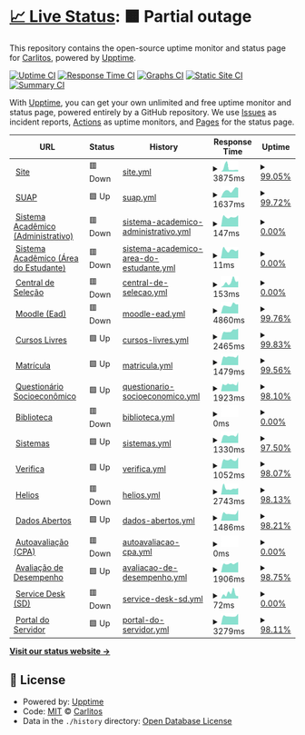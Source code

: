 # [📈 Live Status](https://carlitos-ifms.github.io): <!--live status--> **🟧 Partial outage**

This repository contains the open-source uptime monitor and status page for [Carlitos](www.ifms.edu.br), powered by [Upptime](https://github.com/upptime/upptime).

[![Uptime CI](https://github.com/carlitos-ifms/uptime/workflows/Uptime%20CI/badge.svg)](https://github.com/carlitos-ifms/uptime/actions?query=workflow%3A%22Uptime+CI%22)
[![Response Time CI](https://github.com/carlitos-ifms/uptime/workflows/Response%20Time%20CI/badge.svg)](https://github.com/carlitos-ifms/uptime/actions?query=workflow%3A%22Response+Time+CI%22)
[![Graphs CI](https://github.com/carlitos-ifms/uptime/workflows/Graphs%20CI/badge.svg)](https://github.com/carlitos-ifms/uptime/actions?query=workflow%3A%22Graphs+CI%22)
[![Static Site CI](https://github.com/carlitos-ifms/uptime/workflows/Static%20Site%20CI/badge.svg)](https://github.com/carlitos-ifms/uptime/actions?query=workflow%3A%22Static+Site+CI%22)
[![Summary CI](https://github.com/carlitos-ifms/uptime/workflows/Summary%20CI/badge.svg)](https://github.com/carlitos-ifms/uptime/actions?query=workflow%3A%22Summary+CI%22)

With [Upptime](https://upptime.js.org), you can get your own unlimited and free uptime monitor and status page, powered entirely by a GitHub repository. We use [Issues](https://github.com/carlitos-ifms/uptime/issues) as incident reports, [Actions](https://github.com/carlitos-ifms/uptime/actions) as uptime monitors, and [Pages](https://carlitos-ifms.github.io) for the status page.

<!--start: status pages-->
<!-- This summary is generated by Upptime (https://github.com/upptime/upptime) -->
<!-- Do not edit this manually, your changes will be overwritten -->
<!-- prettier-ignore -->
| URL | Status | History | Response Time | Uptime |
| --- | ------ | ------- | ------------- | ------ |
| <img alt="" src="https://icons.duckduckgo.com/ip3/www.ifms.edu.br.ico" height="13"> [Site](https://www.ifms.edu.br) | 🟥 Down | [site.yml](https://github.com/carlitos-ifms/uptime/commits/HEAD/history/site.yml) | <details><summary><img alt="Response time graph" src="./graphs/site/response-time-week.png" height="20"> 3875ms</summary><br><a href="https://carlitos-ifms.github.io/uptime/history/site"><img alt="Response time 3000" src="https://img.shields.io/endpoint?url=https%3A%2F%2Fraw.githubusercontent.com%2Fcarlitos-ifms%2Fuptime%2FHEAD%2Fapi%2Fsite%2Fresponse-time.json"></a><br><a href="https://carlitos-ifms.github.io/uptime/history/site"><img alt="24-hour response time 4854" src="https://img.shields.io/endpoint?url=https%3A%2F%2Fraw.githubusercontent.com%2Fcarlitos-ifms%2Fuptime%2FHEAD%2Fapi%2Fsite%2Fresponse-time-day.json"></a><br><a href="https://carlitos-ifms.github.io/uptime/history/site"><img alt="7-day response time 3875" src="https://img.shields.io/endpoint?url=https%3A%2F%2Fraw.githubusercontent.com%2Fcarlitos-ifms%2Fuptime%2FHEAD%2Fapi%2Fsite%2Fresponse-time-week.json"></a><br><a href="https://carlitos-ifms.github.io/uptime/history/site"><img alt="30-day response time 2702" src="https://img.shields.io/endpoint?url=https%3A%2F%2Fraw.githubusercontent.com%2Fcarlitos-ifms%2Fuptime%2FHEAD%2Fapi%2Fsite%2Fresponse-time-month.json"></a><br><a href="https://carlitos-ifms.github.io/uptime/history/site"><img alt="1-year response time 3000" src="https://img.shields.io/endpoint?url=https%3A%2F%2Fraw.githubusercontent.com%2Fcarlitos-ifms%2Fuptime%2FHEAD%2Fapi%2Fsite%2Fresponse-time-year.json"></a></details> | <details><summary><a href="https://carlitos-ifms.github.io/uptime/history/site">99.05%</a></summary><a href="https://carlitos-ifms.github.io/uptime/history/site"><img alt="All-time uptime 34.22%" src="https://img.shields.io/endpoint?url=https%3A%2F%2Fraw.githubusercontent.com%2Fcarlitos-ifms%2Fuptime%2FHEAD%2Fapi%2Fsite%2Fuptime.json"></a><br><a href="https://carlitos-ifms.github.io/uptime/history/site"><img alt="24-hour uptime 94.83%" src="https://img.shields.io/endpoint?url=https%3A%2F%2Fraw.githubusercontent.com%2Fcarlitos-ifms%2Fuptime%2FHEAD%2Fapi%2Fsite%2Fuptime-day.json"></a><br><a href="https://carlitos-ifms.github.io/uptime/history/site"><img alt="7-day uptime 99.05%" src="https://img.shields.io/endpoint?url=https%3A%2F%2Fraw.githubusercontent.com%2Fcarlitos-ifms%2Fuptime%2FHEAD%2Fapi%2Fsite%2Fuptime-week.json"></a><br><a href="https://carlitos-ifms.github.io/uptime/history/site"><img alt="30-day uptime 33.52%" src="https://img.shields.io/endpoint?url=https%3A%2F%2Fraw.githubusercontent.com%2Fcarlitos-ifms%2Fuptime%2FHEAD%2Fapi%2Fsite%2Fuptime-month.json"></a><br><a href="https://carlitos-ifms.github.io/uptime/history/site"><img alt="1-year uptime 34.22%" src="https://img.shields.io/endpoint?url=https%3A%2F%2Fraw.githubusercontent.com%2Fcarlitos-ifms%2Fuptime%2FHEAD%2Fapi%2Fsite%2Fuptime-year.json"></a></details>
| <img alt="" src="https://icons.duckduckgo.com/ip3/suap.ifms.edu.br.ico" height="13"> [SUAP](https://suap.ifms.edu.br) | 🟩 Up | [suap.yml](https://github.com/carlitos-ifms/uptime/commits/HEAD/history/suap.yml) | <details><summary><img alt="Response time graph" src="./graphs/suap/response-time-week.png" height="20"> 1637ms</summary><br><a href="https://carlitos-ifms.github.io/uptime/history/suap"><img alt="Response time 2110" src="https://img.shields.io/endpoint?url=https%3A%2F%2Fraw.githubusercontent.com%2Fcarlitos-ifms%2Fuptime%2FHEAD%2Fapi%2Fsuap%2Fresponse-time.json"></a><br><a href="https://carlitos-ifms.github.io/uptime/history/suap"><img alt="24-hour response time 1548" src="https://img.shields.io/endpoint?url=https%3A%2F%2Fraw.githubusercontent.com%2Fcarlitos-ifms%2Fuptime%2FHEAD%2Fapi%2Fsuap%2Fresponse-time-day.json"></a><br><a href="https://carlitos-ifms.github.io/uptime/history/suap"><img alt="7-day response time 1637" src="https://img.shields.io/endpoint?url=https%3A%2F%2Fraw.githubusercontent.com%2Fcarlitos-ifms%2Fuptime%2FHEAD%2Fapi%2Fsuap%2Fresponse-time-week.json"></a><br><a href="https://carlitos-ifms.github.io/uptime/history/suap"><img alt="30-day response time 1608" src="https://img.shields.io/endpoint?url=https%3A%2F%2Fraw.githubusercontent.com%2Fcarlitos-ifms%2Fuptime%2FHEAD%2Fapi%2Fsuap%2Fresponse-time-month.json"></a><br><a href="https://carlitos-ifms.github.io/uptime/history/suap"><img alt="1-year response time 2110" src="https://img.shields.io/endpoint?url=https%3A%2F%2Fraw.githubusercontent.com%2Fcarlitos-ifms%2Fuptime%2FHEAD%2Fapi%2Fsuap%2Fresponse-time-year.json"></a></details> | <details><summary><a href="https://carlitos-ifms.github.io/uptime/history/suap">99.72%</a></summary><a href="https://carlitos-ifms.github.io/uptime/history/suap"><img alt="All-time uptime 96.01%" src="https://img.shields.io/endpoint?url=https%3A%2F%2Fraw.githubusercontent.com%2Fcarlitos-ifms%2Fuptime%2FHEAD%2Fapi%2Fsuap%2Fuptime.json"></a><br><a href="https://carlitos-ifms.github.io/uptime/history/suap"><img alt="24-hour uptime 98.03%" src="https://img.shields.io/endpoint?url=https%3A%2F%2Fraw.githubusercontent.com%2Fcarlitos-ifms%2Fuptime%2FHEAD%2Fapi%2Fsuap%2Fuptime-day.json"></a><br><a href="https://carlitos-ifms.github.io/uptime/history/suap"><img alt="7-day uptime 99.72%" src="https://img.shields.io/endpoint?url=https%3A%2F%2Fraw.githubusercontent.com%2Fcarlitos-ifms%2Fuptime%2FHEAD%2Fapi%2Fsuap%2Fuptime-week.json"></a><br><a href="https://carlitos-ifms.github.io/uptime/history/suap"><img alt="30-day uptime 99.94%" src="https://img.shields.io/endpoint?url=https%3A%2F%2Fraw.githubusercontent.com%2Fcarlitos-ifms%2Fuptime%2FHEAD%2Fapi%2Fsuap%2Fuptime-month.json"></a><br><a href="https://carlitos-ifms.github.io/uptime/history/suap"><img alt="1-year uptime 96.01%" src="https://img.shields.io/endpoint?url=https%3A%2F%2Fraw.githubusercontent.com%2Fcarlitos-ifms%2Fuptime%2FHEAD%2Fapi%2Fsuap%2Fuptime-year.json"></a></details>
| <img alt="" src="https://icons.duckduckgo.com/ip3/academico.ifms.edu.br.ico" height="13"> [Sistema Acadêmico (Administrativo)](https://academico.ifms.edu.br/administrativo) | 🟥 Down | [sistema-academico-administrativo.yml](https://github.com/carlitos-ifms/uptime/commits/HEAD/history/sistema-academico-administrativo.yml) | <details><summary><img alt="Response time graph" src="./graphs/sistema-academico-administrativo/response-time-week.png" height="20"> 147ms</summary><br><a href="https://carlitos-ifms.github.io/uptime/history/sistema-academico-administrativo"><img alt="Response time 896" src="https://img.shields.io/endpoint?url=https%3A%2F%2Fraw.githubusercontent.com%2Fcarlitos-ifms%2Fuptime%2FHEAD%2Fapi%2Fsistema-academico-administrativo%2Fresponse-time.json"></a><br><a href="https://carlitos-ifms.github.io/uptime/history/sistema-academico-administrativo"><img alt="24-hour response time 57" src="https://img.shields.io/endpoint?url=https%3A%2F%2Fraw.githubusercontent.com%2Fcarlitos-ifms%2Fuptime%2FHEAD%2Fapi%2Fsistema-academico-administrativo%2Fresponse-time-day.json"></a><br><a href="https://carlitos-ifms.github.io/uptime/history/sistema-academico-administrativo"><img alt="7-day response time 147" src="https://img.shields.io/endpoint?url=https%3A%2F%2Fraw.githubusercontent.com%2Fcarlitos-ifms%2Fuptime%2FHEAD%2Fapi%2Fsistema-academico-administrativo%2Fresponse-time-week.json"></a><br><a href="https://carlitos-ifms.github.io/uptime/history/sistema-academico-administrativo"><img alt="30-day response time 141" src="https://img.shields.io/endpoint?url=https%3A%2F%2Fraw.githubusercontent.com%2Fcarlitos-ifms%2Fuptime%2FHEAD%2Fapi%2Fsistema-academico-administrativo%2Fresponse-time-month.json"></a><br><a href="https://carlitos-ifms.github.io/uptime/history/sistema-academico-administrativo"><img alt="1-year response time 896" src="https://img.shields.io/endpoint?url=https%3A%2F%2Fraw.githubusercontent.com%2Fcarlitos-ifms%2Fuptime%2FHEAD%2Fapi%2Fsistema-academico-administrativo%2Fresponse-time-year.json"></a></details> | <details><summary><a href="https://carlitos-ifms.github.io/uptime/history/sistema-academico-administrativo">0.00%</a></summary><a href="https://carlitos-ifms.github.io/uptime/history/sistema-academico-administrativo"><img alt="All-time uptime 15.79%" src="https://img.shields.io/endpoint?url=https%3A%2F%2Fraw.githubusercontent.com%2Fcarlitos-ifms%2Fuptime%2FHEAD%2Fapi%2Fsistema-academico-administrativo%2Fuptime.json"></a><br><a href="https://carlitos-ifms.github.io/uptime/history/sistema-academico-administrativo"><img alt="24-hour uptime 0.00%" src="https://img.shields.io/endpoint?url=https%3A%2F%2Fraw.githubusercontent.com%2Fcarlitos-ifms%2Fuptime%2FHEAD%2Fapi%2Fsistema-academico-administrativo%2Fuptime-day.json"></a><br><a href="https://carlitos-ifms.github.io/uptime/history/sistema-academico-administrativo"><img alt="7-day uptime 0.00%" src="https://img.shields.io/endpoint?url=https%3A%2F%2Fraw.githubusercontent.com%2Fcarlitos-ifms%2Fuptime%2FHEAD%2Fapi%2Fsistema-academico-administrativo%2Fuptime-week.json"></a><br><a href="https://carlitos-ifms.github.io/uptime/history/sistema-academico-administrativo"><img alt="30-day uptime 0.00%" src="https://img.shields.io/endpoint?url=https%3A%2F%2Fraw.githubusercontent.com%2Fcarlitos-ifms%2Fuptime%2FHEAD%2Fapi%2Fsistema-academico-administrativo%2Fuptime-month.json"></a><br><a href="https://carlitos-ifms.github.io/uptime/history/sistema-academico-administrativo"><img alt="1-year uptime 15.79%" src="https://img.shields.io/endpoint?url=https%3A%2F%2Fraw.githubusercontent.com%2Fcarlitos-ifms%2Fuptime%2FHEAD%2Fapi%2Fsistema-academico-administrativo%2Fuptime-year.json"></a></details>
| <img alt="" src="https://icons.duckduckgo.com/ip3/academico.ifms.edu.br.ico" height="13"> [Sistema Acadêmico (Área do Estudante)](https://academico.ifms.edu.br) | 🟥 Down | [sistema-academico-area-do-estudante.yml](https://github.com/carlitos-ifms/uptime/commits/HEAD/history/sistema-academico-area-do-estudante.yml) | <details><summary><img alt="Response time graph" src="./graphs/sistema-academico-area-do-estudante/response-time-week.png" height="20"> 11ms</summary><br><a href="https://carlitos-ifms.github.io/uptime/history/sistema-academico-area-do-estudante"><img alt="Response time 71" src="https://img.shields.io/endpoint?url=https%3A%2F%2Fraw.githubusercontent.com%2Fcarlitos-ifms%2Fuptime%2FHEAD%2Fapi%2Fsistema-academico-area-do-estudante%2Fresponse-time.json"></a><br><a href="https://carlitos-ifms.github.io/uptime/history/sistema-academico-area-do-estudante"><img alt="24-hour response time 10" src="https://img.shields.io/endpoint?url=https%3A%2F%2Fraw.githubusercontent.com%2Fcarlitos-ifms%2Fuptime%2FHEAD%2Fapi%2Fsistema-academico-area-do-estudante%2Fresponse-time-day.json"></a><br><a href="https://carlitos-ifms.github.io/uptime/history/sistema-academico-area-do-estudante"><img alt="7-day response time 11" src="https://img.shields.io/endpoint?url=https%3A%2F%2Fraw.githubusercontent.com%2Fcarlitos-ifms%2Fuptime%2FHEAD%2Fapi%2Fsistema-academico-area-do-estudante%2Fresponse-time-week.json"></a><br><a href="https://carlitos-ifms.github.io/uptime/history/sistema-academico-area-do-estudante"><img alt="30-day response time 11" src="https://img.shields.io/endpoint?url=https%3A%2F%2Fraw.githubusercontent.com%2Fcarlitos-ifms%2Fuptime%2FHEAD%2Fapi%2Fsistema-academico-area-do-estudante%2Fresponse-time-month.json"></a><br><a href="https://carlitos-ifms.github.io/uptime/history/sistema-academico-area-do-estudante"><img alt="1-year response time 71" src="https://img.shields.io/endpoint?url=https%3A%2F%2Fraw.githubusercontent.com%2Fcarlitos-ifms%2Fuptime%2FHEAD%2Fapi%2Fsistema-academico-area-do-estudante%2Fresponse-time-year.json"></a></details> | <details><summary><a href="https://carlitos-ifms.github.io/uptime/history/sistema-academico-area-do-estudante">0.00%</a></summary><a href="https://carlitos-ifms.github.io/uptime/history/sistema-academico-area-do-estudante"><img alt="All-time uptime 15.79%" src="https://img.shields.io/endpoint?url=https%3A%2F%2Fraw.githubusercontent.com%2Fcarlitos-ifms%2Fuptime%2FHEAD%2Fapi%2Fsistema-academico-area-do-estudante%2Fuptime.json"></a><br><a href="https://carlitos-ifms.github.io/uptime/history/sistema-academico-area-do-estudante"><img alt="24-hour uptime 0.00%" src="https://img.shields.io/endpoint?url=https%3A%2F%2Fraw.githubusercontent.com%2Fcarlitos-ifms%2Fuptime%2FHEAD%2Fapi%2Fsistema-academico-area-do-estudante%2Fuptime-day.json"></a><br><a href="https://carlitos-ifms.github.io/uptime/history/sistema-academico-area-do-estudante"><img alt="7-day uptime 0.00%" src="https://img.shields.io/endpoint?url=https%3A%2F%2Fraw.githubusercontent.com%2Fcarlitos-ifms%2Fuptime%2FHEAD%2Fapi%2Fsistema-academico-area-do-estudante%2Fuptime-week.json"></a><br><a href="https://carlitos-ifms.github.io/uptime/history/sistema-academico-area-do-estudante"><img alt="30-day uptime 0.00%" src="https://img.shields.io/endpoint?url=https%3A%2F%2Fraw.githubusercontent.com%2Fcarlitos-ifms%2Fuptime%2FHEAD%2Fapi%2Fsistema-academico-area-do-estudante%2Fuptime-month.json"></a><br><a href="https://carlitos-ifms.github.io/uptime/history/sistema-academico-area-do-estudante"><img alt="1-year uptime 15.79%" src="https://img.shields.io/endpoint?url=https%3A%2F%2Fraw.githubusercontent.com%2Fcarlitos-ifms%2Fuptime%2FHEAD%2Fapi%2Fsistema-academico-area-do-estudante%2Fuptime-year.json"></a></details>
| <img alt="" src="https://icons.duckduckgo.com/ip3/selecao.ifms.edu.br.ico" height="13"> [Central de Seleção](https://selecao.ifms.edu.br/login) | 🟥 Down | [central-de-selecao.yml](https://github.com/carlitos-ifms/uptime/commits/HEAD/history/central-de-selecao.yml) | <details><summary><img alt="Response time graph" src="./graphs/central-de-selecao/response-time-week.png" height="20"> 153ms</summary><br><a href="https://carlitos-ifms.github.io/uptime/history/central-de-selecao"><img alt="Response time 129" src="https://img.shields.io/endpoint?url=https%3A%2F%2Fraw.githubusercontent.com%2Fcarlitos-ifms%2Fuptime%2FHEAD%2Fapi%2Fcentral-de-selecao%2Fresponse-time.json"></a><br><a href="https://carlitos-ifms.github.io/uptime/history/central-de-selecao"><img alt="24-hour response time 32" src="https://img.shields.io/endpoint?url=https%3A%2F%2Fraw.githubusercontent.com%2Fcarlitos-ifms%2Fuptime%2FHEAD%2Fapi%2Fcentral-de-selecao%2Fresponse-time-day.json"></a><br><a href="https://carlitos-ifms.github.io/uptime/history/central-de-selecao"><img alt="7-day response time 153" src="https://img.shields.io/endpoint?url=https%3A%2F%2Fraw.githubusercontent.com%2Fcarlitos-ifms%2Fuptime%2FHEAD%2Fapi%2Fcentral-de-selecao%2Fresponse-time-week.json"></a><br><a href="https://carlitos-ifms.github.io/uptime/history/central-de-selecao"><img alt="30-day response time 130" src="https://img.shields.io/endpoint?url=https%3A%2F%2Fraw.githubusercontent.com%2Fcarlitos-ifms%2Fuptime%2FHEAD%2Fapi%2Fcentral-de-selecao%2Fresponse-time-month.json"></a><br><a href="https://carlitos-ifms.github.io/uptime/history/central-de-selecao"><img alt="1-year response time 129" src="https://img.shields.io/endpoint?url=https%3A%2F%2Fraw.githubusercontent.com%2Fcarlitos-ifms%2Fuptime%2FHEAD%2Fapi%2Fcentral-de-selecao%2Fresponse-time-year.json"></a></details> | <details><summary><a href="https://carlitos-ifms.github.io/uptime/history/central-de-selecao">0.00%</a></summary><a href="https://carlitos-ifms.github.io/uptime/history/central-de-selecao"><img alt="All-time uptime 0.00%" src="https://img.shields.io/endpoint?url=https%3A%2F%2Fraw.githubusercontent.com%2Fcarlitos-ifms%2Fuptime%2FHEAD%2Fapi%2Fcentral-de-selecao%2Fuptime.json"></a><br><a href="https://carlitos-ifms.github.io/uptime/history/central-de-selecao"><img alt="24-hour uptime 0.00%" src="https://img.shields.io/endpoint?url=https%3A%2F%2Fraw.githubusercontent.com%2Fcarlitos-ifms%2Fuptime%2FHEAD%2Fapi%2Fcentral-de-selecao%2Fuptime-day.json"></a><br><a href="https://carlitos-ifms.github.io/uptime/history/central-de-selecao"><img alt="7-day uptime 0.00%" src="https://img.shields.io/endpoint?url=https%3A%2F%2Fraw.githubusercontent.com%2Fcarlitos-ifms%2Fuptime%2FHEAD%2Fapi%2Fcentral-de-selecao%2Fuptime-week.json"></a><br><a href="https://carlitos-ifms.github.io/uptime/history/central-de-selecao"><img alt="30-day uptime 0.00%" src="https://img.shields.io/endpoint?url=https%3A%2F%2Fraw.githubusercontent.com%2Fcarlitos-ifms%2Fuptime%2FHEAD%2Fapi%2Fcentral-de-selecao%2Fuptime-month.json"></a><br><a href="https://carlitos-ifms.github.io/uptime/history/central-de-selecao"><img alt="1-year uptime 0.00%" src="https://img.shields.io/endpoint?url=https%3A%2F%2Fraw.githubusercontent.com%2Fcarlitos-ifms%2Fuptime%2FHEAD%2Fapi%2Fcentral-de-selecao%2Fuptime-year.json"></a></details>
| <img alt="" src="https://icons.duckduckgo.com/ip3/ead.ifms.edu.br.ico" height="13"> [Moodle (Ead)](https://ead.ifms.edu.br) | 🟥 Down | [moodle-ead.yml](https://github.com/carlitos-ifms/uptime/commits/HEAD/history/moodle-ead.yml) | <details><summary><img alt="Response time graph" src="./graphs/moodle-ead/response-time-week.png" height="20"> 4860ms</summary><br><a href="https://carlitos-ifms.github.io/uptime/history/moodle-ead"><img alt="Response time 2758" src="https://img.shields.io/endpoint?url=https%3A%2F%2Fraw.githubusercontent.com%2Fcarlitos-ifms%2Fuptime%2FHEAD%2Fapi%2Fmoodle-ead%2Fresponse-time.json"></a><br><a href="https://carlitos-ifms.github.io/uptime/history/moodle-ead"><img alt="24-hour response time 7196" src="https://img.shields.io/endpoint?url=https%3A%2F%2Fraw.githubusercontent.com%2Fcarlitos-ifms%2Fuptime%2FHEAD%2Fapi%2Fmoodle-ead%2Fresponse-time-day.json"></a><br><a href="https://carlitos-ifms.github.io/uptime/history/moodle-ead"><img alt="7-day response time 4860" src="https://img.shields.io/endpoint?url=https%3A%2F%2Fraw.githubusercontent.com%2Fcarlitos-ifms%2Fuptime%2FHEAD%2Fapi%2Fmoodle-ead%2Fresponse-time-week.json"></a><br><a href="https://carlitos-ifms.github.io/uptime/history/moodle-ead"><img alt="30-day response time 3287" src="https://img.shields.io/endpoint?url=https%3A%2F%2Fraw.githubusercontent.com%2Fcarlitos-ifms%2Fuptime%2FHEAD%2Fapi%2Fmoodle-ead%2Fresponse-time-month.json"></a><br><a href="https://carlitos-ifms.github.io/uptime/history/moodle-ead"><img alt="1-year response time 2758" src="https://img.shields.io/endpoint?url=https%3A%2F%2Fraw.githubusercontent.com%2Fcarlitos-ifms%2Fuptime%2FHEAD%2Fapi%2Fmoodle-ead%2Fresponse-time-year.json"></a></details> | <details><summary><a href="https://carlitos-ifms.github.io/uptime/history/moodle-ead">99.76%</a></summary><a href="https://carlitos-ifms.github.io/uptime/history/moodle-ead"><img alt="All-time uptime 99.97%" src="https://img.shields.io/endpoint?url=https%3A%2F%2Fraw.githubusercontent.com%2Fcarlitos-ifms%2Fuptime%2FHEAD%2Fapi%2Fmoodle-ead%2Fuptime.json"></a><br><a href="https://carlitos-ifms.github.io/uptime/history/moodle-ead"><img alt="24-hour uptime 98.31%" src="https://img.shields.io/endpoint?url=https%3A%2F%2Fraw.githubusercontent.com%2Fcarlitos-ifms%2Fuptime%2FHEAD%2Fapi%2Fmoodle-ead%2Fuptime-day.json"></a><br><a href="https://carlitos-ifms.github.io/uptime/history/moodle-ead"><img alt="7-day uptime 99.76%" src="https://img.shields.io/endpoint?url=https%3A%2F%2Fraw.githubusercontent.com%2Fcarlitos-ifms%2Fuptime%2FHEAD%2Fapi%2Fmoodle-ead%2Fuptime-week.json"></a><br><a href="https://carlitos-ifms.github.io/uptime/history/moodle-ead"><img alt="30-day uptime 99.94%" src="https://img.shields.io/endpoint?url=https%3A%2F%2Fraw.githubusercontent.com%2Fcarlitos-ifms%2Fuptime%2FHEAD%2Fapi%2Fmoodle-ead%2Fuptime-month.json"></a><br><a href="https://carlitos-ifms.github.io/uptime/history/moodle-ead"><img alt="1-year uptime 99.97%" src="https://img.shields.io/endpoint?url=https%3A%2F%2Fraw.githubusercontent.com%2Fcarlitos-ifms%2Fuptime%2FHEAD%2Fapi%2Fmoodle-ead%2Fuptime-year.json"></a></details>
| <img alt="" src="https://icons.duckduckgo.com/ip3/cursoslivres.ifms.edu.br.ico" height="13"> [Cursos Livres](https://cursoslivres.ifms.edu.br) | 🟩 Up | [cursos-livres.yml](https://github.com/carlitos-ifms/uptime/commits/HEAD/history/cursos-livres.yml) | <details><summary><img alt="Response time graph" src="./graphs/cursos-livres/response-time-week.png" height="20"> 2465ms</summary><br><a href="https://carlitos-ifms.github.io/uptime/history/cursos-livres"><img alt="Response time 1808" src="https://img.shields.io/endpoint?url=https%3A%2F%2Fraw.githubusercontent.com%2Fcarlitos-ifms%2Fuptime%2FHEAD%2Fapi%2Fcursos-livres%2Fresponse-time.json"></a><br><a href="https://carlitos-ifms.github.io/uptime/history/cursos-livres"><img alt="24-hour response time 3267" src="https://img.shields.io/endpoint?url=https%3A%2F%2Fraw.githubusercontent.com%2Fcarlitos-ifms%2Fuptime%2FHEAD%2Fapi%2Fcursos-livres%2Fresponse-time-day.json"></a><br><a href="https://carlitos-ifms.github.io/uptime/history/cursos-livres"><img alt="7-day response time 2465" src="https://img.shields.io/endpoint?url=https%3A%2F%2Fraw.githubusercontent.com%2Fcarlitos-ifms%2Fuptime%2FHEAD%2Fapi%2Fcursos-livres%2Fresponse-time-week.json"></a><br><a href="https://carlitos-ifms.github.io/uptime/history/cursos-livres"><img alt="30-day response time 1693" src="https://img.shields.io/endpoint?url=https%3A%2F%2Fraw.githubusercontent.com%2Fcarlitos-ifms%2Fuptime%2FHEAD%2Fapi%2Fcursos-livres%2Fresponse-time-month.json"></a><br><a href="https://carlitos-ifms.github.io/uptime/history/cursos-livres"><img alt="1-year response time 1808" src="https://img.shields.io/endpoint?url=https%3A%2F%2Fraw.githubusercontent.com%2Fcarlitos-ifms%2Fuptime%2FHEAD%2Fapi%2Fcursos-livres%2Fresponse-time-year.json"></a></details> | <details><summary><a href="https://carlitos-ifms.github.io/uptime/history/cursos-livres">99.83%</a></summary><a href="https://carlitos-ifms.github.io/uptime/history/cursos-livres"><img alt="All-time uptime 99.98%" src="https://img.shields.io/endpoint?url=https%3A%2F%2Fraw.githubusercontent.com%2Fcarlitos-ifms%2Fuptime%2FHEAD%2Fapi%2Fcursos-livres%2Fuptime.json"></a><br><a href="https://carlitos-ifms.github.io/uptime/history/cursos-livres"><img alt="24-hour uptime 98.80%" src="https://img.shields.io/endpoint?url=https%3A%2F%2Fraw.githubusercontent.com%2Fcarlitos-ifms%2Fuptime%2FHEAD%2Fapi%2Fcursos-livres%2Fuptime-day.json"></a><br><a href="https://carlitos-ifms.github.io/uptime/history/cursos-livres"><img alt="7-day uptime 99.83%" src="https://img.shields.io/endpoint?url=https%3A%2F%2Fraw.githubusercontent.com%2Fcarlitos-ifms%2Fuptime%2FHEAD%2Fapi%2Fcursos-livres%2Fuptime-week.json"></a><br><a href="https://carlitos-ifms.github.io/uptime/history/cursos-livres"><img alt="30-day uptime 99.96%" src="https://img.shields.io/endpoint?url=https%3A%2F%2Fraw.githubusercontent.com%2Fcarlitos-ifms%2Fuptime%2FHEAD%2Fapi%2Fcursos-livres%2Fuptime-month.json"></a><br><a href="https://carlitos-ifms.github.io/uptime/history/cursos-livres"><img alt="1-year uptime 99.98%" src="https://img.shields.io/endpoint?url=https%3A%2F%2Fraw.githubusercontent.com%2Fcarlitos-ifms%2Fuptime%2FHEAD%2Fapi%2Fcursos-livres%2Fuptime-year.json"></a></details>
| <img alt="" src="https://icons.duckduckgo.com/ip3/matricula.ifms.edu.br.ico" height="13"> [Matrícula](https://matricula.ifms.edu.br) | 🟩 Up | [matricula.yml](https://github.com/carlitos-ifms/uptime/commits/HEAD/history/matricula.yml) | <details><summary><img alt="Response time graph" src="./graphs/matricula/response-time-week.png" height="20"> 1479ms</summary><br><a href="https://carlitos-ifms.github.io/uptime/history/matricula"><img alt="Response time 1349" src="https://img.shields.io/endpoint?url=https%3A%2F%2Fraw.githubusercontent.com%2Fcarlitos-ifms%2Fuptime%2FHEAD%2Fapi%2Fmatricula%2Fresponse-time.json"></a><br><a href="https://carlitos-ifms.github.io/uptime/history/matricula"><img alt="24-hour response time 2075" src="https://img.shields.io/endpoint?url=https%3A%2F%2Fraw.githubusercontent.com%2Fcarlitos-ifms%2Fuptime%2FHEAD%2Fapi%2Fmatricula%2Fresponse-time-day.json"></a><br><a href="https://carlitos-ifms.github.io/uptime/history/matricula"><img alt="7-day response time 1479" src="https://img.shields.io/endpoint?url=https%3A%2F%2Fraw.githubusercontent.com%2Fcarlitos-ifms%2Fuptime%2FHEAD%2Fapi%2Fmatricula%2Fresponse-time-week.json"></a><br><a href="https://carlitos-ifms.github.io/uptime/history/matricula"><img alt="30-day response time 1106" src="https://img.shields.io/endpoint?url=https%3A%2F%2Fraw.githubusercontent.com%2Fcarlitos-ifms%2Fuptime%2FHEAD%2Fapi%2Fmatricula%2Fresponse-time-month.json"></a><br><a href="https://carlitos-ifms.github.io/uptime/history/matricula"><img alt="1-year response time 1349" src="https://img.shields.io/endpoint?url=https%3A%2F%2Fraw.githubusercontent.com%2Fcarlitos-ifms%2Fuptime%2FHEAD%2Fapi%2Fmatricula%2Fresponse-time-year.json"></a></details> | <details><summary><a href="https://carlitos-ifms.github.io/uptime/history/matricula">99.56%</a></summary><a href="https://carlitos-ifms.github.io/uptime/history/matricula"><img alt="All-time uptime 99.90%" src="https://img.shields.io/endpoint?url=https%3A%2F%2Fraw.githubusercontent.com%2Fcarlitos-ifms%2Fuptime%2FHEAD%2Fapi%2Fmatricula%2Fuptime.json"></a><br><a href="https://carlitos-ifms.github.io/uptime/history/matricula"><img alt="24-hour uptime 96.89%" src="https://img.shields.io/endpoint?url=https%3A%2F%2Fraw.githubusercontent.com%2Fcarlitos-ifms%2Fuptime%2FHEAD%2Fapi%2Fmatricula%2Fuptime-day.json"></a><br><a href="https://carlitos-ifms.github.io/uptime/history/matricula"><img alt="7-day uptime 99.56%" src="https://img.shields.io/endpoint?url=https%3A%2F%2Fraw.githubusercontent.com%2Fcarlitos-ifms%2Fuptime%2FHEAD%2Fapi%2Fmatricula%2Fuptime-week.json"></a><br><a href="https://carlitos-ifms.github.io/uptime/history/matricula"><img alt="30-day uptime 99.81%" src="https://img.shields.io/endpoint?url=https%3A%2F%2Fraw.githubusercontent.com%2Fcarlitos-ifms%2Fuptime%2FHEAD%2Fapi%2Fmatricula%2Fuptime-month.json"></a><br><a href="https://carlitos-ifms.github.io/uptime/history/matricula"><img alt="1-year uptime 99.90%" src="https://img.shields.io/endpoint?url=https%3A%2F%2Fraw.githubusercontent.com%2Fcarlitos-ifms%2Fuptime%2FHEAD%2Fapi%2Fmatricula%2Fuptime-year.json"></a></details>
| <img alt="" src="https://icons.duckduckgo.com/ip3/qse.ifms.edu.br.ico" height="13"> [Questionário Socioeconômico](https://qse.ifms.edu.br) | 🟩 Up | [questionario-socioeconomico.yml](https://github.com/carlitos-ifms/uptime/commits/HEAD/history/questionario-socioeconomico.yml) | <details><summary><img alt="Response time graph" src="./graphs/questionario-socioeconomico/response-time-week.png" height="20"> 1923ms</summary><br><a href="https://carlitos-ifms.github.io/uptime/history/questionario-socioeconomico"><img alt="Response time 1106" src="https://img.shields.io/endpoint?url=https%3A%2F%2Fraw.githubusercontent.com%2Fcarlitos-ifms%2Fuptime%2FHEAD%2Fapi%2Fquestionario-socioeconomico%2Fresponse-time.json"></a><br><a href="https://carlitos-ifms.github.io/uptime/history/questionario-socioeconomico"><img alt="24-hour response time 2819" src="https://img.shields.io/endpoint?url=https%3A%2F%2Fraw.githubusercontent.com%2Fcarlitos-ifms%2Fuptime%2FHEAD%2Fapi%2Fquestionario-socioeconomico%2Fresponse-time-day.json"></a><br><a href="https://carlitos-ifms.github.io/uptime/history/questionario-socioeconomico"><img alt="7-day response time 1923" src="https://img.shields.io/endpoint?url=https%3A%2F%2Fraw.githubusercontent.com%2Fcarlitos-ifms%2Fuptime%2FHEAD%2Fapi%2Fquestionario-socioeconomico%2Fresponse-time-week.json"></a><br><a href="https://carlitos-ifms.github.io/uptime/history/questionario-socioeconomico"><img alt="30-day response time 1219" src="https://img.shields.io/endpoint?url=https%3A%2F%2Fraw.githubusercontent.com%2Fcarlitos-ifms%2Fuptime%2FHEAD%2Fapi%2Fquestionario-socioeconomico%2Fresponse-time-month.json"></a><br><a href="https://carlitos-ifms.github.io/uptime/history/questionario-socioeconomico"><img alt="1-year response time 1106" src="https://img.shields.io/endpoint?url=https%3A%2F%2Fraw.githubusercontent.com%2Fcarlitos-ifms%2Fuptime%2FHEAD%2Fapi%2Fquestionario-socioeconomico%2Fresponse-time-year.json"></a></details> | <details><summary><a href="https://carlitos-ifms.github.io/uptime/history/questionario-socioeconomico">98.10%</a></summary><a href="https://carlitos-ifms.github.io/uptime/history/questionario-socioeconomico"><img alt="All-time uptime 99.60%" src="https://img.shields.io/endpoint?url=https%3A%2F%2Fraw.githubusercontent.com%2Fcarlitos-ifms%2Fuptime%2FHEAD%2Fapi%2Fquestionario-socioeconomico%2Fuptime.json"></a><br><a href="https://carlitos-ifms.github.io/uptime/history/questionario-socioeconomico"><img alt="24-hour uptime 91.48%" src="https://img.shields.io/endpoint?url=https%3A%2F%2Fraw.githubusercontent.com%2Fcarlitos-ifms%2Fuptime%2FHEAD%2Fapi%2Fquestionario-socioeconomico%2Fuptime-day.json"></a><br><a href="https://carlitos-ifms.github.io/uptime/history/questionario-socioeconomico"><img alt="7-day uptime 98.10%" src="https://img.shields.io/endpoint?url=https%3A%2F%2Fraw.githubusercontent.com%2Fcarlitos-ifms%2Fuptime%2FHEAD%2Fapi%2Fquestionario-socioeconomico%2Fuptime-week.json"></a><br><a href="https://carlitos-ifms.github.io/uptime/history/questionario-socioeconomico"><img alt="30-day uptime 99.33%" src="https://img.shields.io/endpoint?url=https%3A%2F%2Fraw.githubusercontent.com%2Fcarlitos-ifms%2Fuptime%2FHEAD%2Fapi%2Fquestionario-socioeconomico%2Fuptime-month.json"></a><br><a href="https://carlitos-ifms.github.io/uptime/history/questionario-socioeconomico"><img alt="1-year uptime 99.60%" src="https://img.shields.io/endpoint?url=https%3A%2F%2Fraw.githubusercontent.com%2Fcarlitos-ifms%2Fuptime%2FHEAD%2Fapi%2Fquestionario-socioeconomico%2Fuptime-year.json"></a></details>
| <img alt="" src="https://icons.duckduckgo.com/ip3/biblioteca.ifms.edu.br.ico" height="13"> [Biblioteca](https://biblioteca.ifms.edu.br/pergamum) | 🟥 Down | [biblioteca.yml](https://github.com/carlitos-ifms/uptime/commits/HEAD/history/biblioteca.yml) | <details><summary><img alt="Response time graph" src="./graphs/biblioteca/response-time-week.png" height="20"> 0ms</summary><br><a href="https://carlitos-ifms.github.io/uptime/history/biblioteca"><img alt="Response time 3386" src="https://img.shields.io/endpoint?url=https%3A%2F%2Fraw.githubusercontent.com%2Fcarlitos-ifms%2Fuptime%2FHEAD%2Fapi%2Fbiblioteca%2Fresponse-time.json"></a><br><a href="https://carlitos-ifms.github.io/uptime/history/biblioteca"><img alt="24-hour response time 0" src="https://img.shields.io/endpoint?url=https%3A%2F%2Fraw.githubusercontent.com%2Fcarlitos-ifms%2Fuptime%2FHEAD%2Fapi%2Fbiblioteca%2Fresponse-time-day.json"></a><br><a href="https://carlitos-ifms.github.io/uptime/history/biblioteca"><img alt="7-day response time 0" src="https://img.shields.io/endpoint?url=https%3A%2F%2Fraw.githubusercontent.com%2Fcarlitos-ifms%2Fuptime%2FHEAD%2Fapi%2Fbiblioteca%2Fresponse-time-week.json"></a><br><a href="https://carlitos-ifms.github.io/uptime/history/biblioteca"><img alt="30-day response time 0" src="https://img.shields.io/endpoint?url=https%3A%2F%2Fraw.githubusercontent.com%2Fcarlitos-ifms%2Fuptime%2FHEAD%2Fapi%2Fbiblioteca%2Fresponse-time-month.json"></a><br><a href="https://carlitos-ifms.github.io/uptime/history/biblioteca"><img alt="1-year response time 3386" src="https://img.shields.io/endpoint?url=https%3A%2F%2Fraw.githubusercontent.com%2Fcarlitos-ifms%2Fuptime%2FHEAD%2Fapi%2Fbiblioteca%2Fresponse-time-year.json"></a></details> | <details><summary><a href="https://carlitos-ifms.github.io/uptime/history/biblioteca">0.00%</a></summary><a href="https://carlitos-ifms.github.io/uptime/history/biblioteca"><img alt="All-time uptime 21.00%" src="https://img.shields.io/endpoint?url=https%3A%2F%2Fraw.githubusercontent.com%2Fcarlitos-ifms%2Fuptime%2FHEAD%2Fapi%2Fbiblioteca%2Fuptime.json"></a><br><a href="https://carlitos-ifms.github.io/uptime/history/biblioteca"><img alt="24-hour uptime 0.00%" src="https://img.shields.io/endpoint?url=https%3A%2F%2Fraw.githubusercontent.com%2Fcarlitos-ifms%2Fuptime%2FHEAD%2Fapi%2Fbiblioteca%2Fuptime-day.json"></a><br><a href="https://carlitos-ifms.github.io/uptime/history/biblioteca"><img alt="7-day uptime 0.00%" src="https://img.shields.io/endpoint?url=https%3A%2F%2Fraw.githubusercontent.com%2Fcarlitos-ifms%2Fuptime%2FHEAD%2Fapi%2Fbiblioteca%2Fuptime-week.json"></a><br><a href="https://carlitos-ifms.github.io/uptime/history/biblioteca"><img alt="30-day uptime 0.00%" src="https://img.shields.io/endpoint?url=https%3A%2F%2Fraw.githubusercontent.com%2Fcarlitos-ifms%2Fuptime%2FHEAD%2Fapi%2Fbiblioteca%2Fuptime-month.json"></a><br><a href="https://carlitos-ifms.github.io/uptime/history/biblioteca"><img alt="1-year uptime 21.00%" src="https://img.shields.io/endpoint?url=https%3A%2F%2Fraw.githubusercontent.com%2Fcarlitos-ifms%2Fuptime%2FHEAD%2Fapi%2Fbiblioteca%2Fuptime-year.json"></a></details>
| <img alt="" src="https://icons.duckduckgo.com/ip3/sistemas.ifms.edu.br.ico" height="13"> [Sistemas](http://sistemas.ifms.edu.br) | 🟩 Up | [sistemas.yml](https://github.com/carlitos-ifms/uptime/commits/HEAD/history/sistemas.yml) | <details><summary><img alt="Response time graph" src="./graphs/sistemas/response-time-week.png" height="20"> 1330ms</summary><br><a href="https://carlitos-ifms.github.io/uptime/history/sistemas"><img alt="Response time 1272" src="https://img.shields.io/endpoint?url=https%3A%2F%2Fraw.githubusercontent.com%2Fcarlitos-ifms%2Fuptime%2FHEAD%2Fapi%2Fsistemas%2Fresponse-time.json"></a><br><a href="https://carlitos-ifms.github.io/uptime/history/sistemas"><img alt="24-hour response time 1522" src="https://img.shields.io/endpoint?url=https%3A%2F%2Fraw.githubusercontent.com%2Fcarlitos-ifms%2Fuptime%2FHEAD%2Fapi%2Fsistemas%2Fresponse-time-day.json"></a><br><a href="https://carlitos-ifms.github.io/uptime/history/sistemas"><img alt="7-day response time 1330" src="https://img.shields.io/endpoint?url=https%3A%2F%2Fraw.githubusercontent.com%2Fcarlitos-ifms%2Fuptime%2FHEAD%2Fapi%2Fsistemas%2Fresponse-time-week.json"></a><br><a href="https://carlitos-ifms.github.io/uptime/history/sistemas"><img alt="30-day response time 1162" src="https://img.shields.io/endpoint?url=https%3A%2F%2Fraw.githubusercontent.com%2Fcarlitos-ifms%2Fuptime%2FHEAD%2Fapi%2Fsistemas%2Fresponse-time-month.json"></a><br><a href="https://carlitos-ifms.github.io/uptime/history/sistemas"><img alt="1-year response time 1272" src="https://img.shields.io/endpoint?url=https%3A%2F%2Fraw.githubusercontent.com%2Fcarlitos-ifms%2Fuptime%2FHEAD%2Fapi%2Fsistemas%2Fresponse-time-year.json"></a></details> | <details><summary><a href="https://carlitos-ifms.github.io/uptime/history/sistemas">97.50%</a></summary><a href="https://carlitos-ifms.github.io/uptime/history/sistemas"><img alt="All-time uptime 98.87%" src="https://img.shields.io/endpoint?url=https%3A%2F%2Fraw.githubusercontent.com%2Fcarlitos-ifms%2Fuptime%2FHEAD%2Fapi%2Fsistemas%2Fuptime.json"></a><br><a href="https://carlitos-ifms.github.io/uptime/history/sistemas"><img alt="24-hour uptime 82.50%" src="https://img.shields.io/endpoint?url=https%3A%2F%2Fraw.githubusercontent.com%2Fcarlitos-ifms%2Fuptime%2FHEAD%2Fapi%2Fsistemas%2Fuptime-day.json"></a><br><a href="https://carlitos-ifms.github.io/uptime/history/sistemas"><img alt="7-day uptime 97.50%" src="https://img.shields.io/endpoint?url=https%3A%2F%2Fraw.githubusercontent.com%2Fcarlitos-ifms%2Fuptime%2FHEAD%2Fapi%2Fsistemas%2Fuptime-week.json"></a><br><a href="https://carlitos-ifms.github.io/uptime/history/sistemas"><img alt="30-day uptime 99.42%" src="https://img.shields.io/endpoint?url=https%3A%2F%2Fraw.githubusercontent.com%2Fcarlitos-ifms%2Fuptime%2FHEAD%2Fapi%2Fsistemas%2Fuptime-month.json"></a><br><a href="https://carlitos-ifms.github.io/uptime/history/sistemas"><img alt="1-year uptime 98.87%" src="https://img.shields.io/endpoint?url=https%3A%2F%2Fraw.githubusercontent.com%2Fcarlitos-ifms%2Fuptime%2FHEAD%2Fapi%2Fsistemas%2Fuptime-year.json"></a></details>
| <img alt="" src="https://icons.duckduckgo.com/ip3/verifica.ifms.edu.br.ico" height="13"> [Verifica](https://verifica.ifms.edu.br/ead/5cdb04be-5f88-4b97-8528-33620a01001c) | 🟩 Up | [verifica.yml](https://github.com/carlitos-ifms/uptime/commits/HEAD/history/verifica.yml) | <details><summary><img alt="Response time graph" src="./graphs/verifica/response-time-week.png" height="20"> 1052ms</summary><br><a href="https://carlitos-ifms.github.io/uptime/history/verifica"><img alt="Response time 832" src="https://img.shields.io/endpoint?url=https%3A%2F%2Fraw.githubusercontent.com%2Fcarlitos-ifms%2Fuptime%2FHEAD%2Fapi%2Fverifica%2Fresponse-time.json"></a><br><a href="https://carlitos-ifms.github.io/uptime/history/verifica"><img alt="24-hour response time 1364" src="https://img.shields.io/endpoint?url=https%3A%2F%2Fraw.githubusercontent.com%2Fcarlitos-ifms%2Fuptime%2FHEAD%2Fapi%2Fverifica%2Fresponse-time-day.json"></a><br><a href="https://carlitos-ifms.github.io/uptime/history/verifica"><img alt="7-day response time 1052" src="https://img.shields.io/endpoint?url=https%3A%2F%2Fraw.githubusercontent.com%2Fcarlitos-ifms%2Fuptime%2FHEAD%2Fapi%2Fverifica%2Fresponse-time-week.json"></a><br><a href="https://carlitos-ifms.github.io/uptime/history/verifica"><img alt="30-day response time 738" src="https://img.shields.io/endpoint?url=https%3A%2F%2Fraw.githubusercontent.com%2Fcarlitos-ifms%2Fuptime%2FHEAD%2Fapi%2Fverifica%2Fresponse-time-month.json"></a><br><a href="https://carlitos-ifms.github.io/uptime/history/verifica"><img alt="1-year response time 832" src="https://img.shields.io/endpoint?url=https%3A%2F%2Fraw.githubusercontent.com%2Fcarlitos-ifms%2Fuptime%2FHEAD%2Fapi%2Fverifica%2Fresponse-time-year.json"></a></details> | <details><summary><a href="https://carlitos-ifms.github.io/uptime/history/verifica">98.07%</a></summary><a href="https://carlitos-ifms.github.io/uptime/history/verifica"><img alt="All-time uptime 99.70%" src="https://img.shields.io/endpoint?url=https%3A%2F%2Fraw.githubusercontent.com%2Fcarlitos-ifms%2Fuptime%2FHEAD%2Fapi%2Fverifica%2Fuptime.json"></a><br><a href="https://carlitos-ifms.github.io/uptime/history/verifica"><img alt="24-hour uptime 86.50%" src="https://img.shields.io/endpoint?url=https%3A%2F%2Fraw.githubusercontent.com%2Fcarlitos-ifms%2Fuptime%2FHEAD%2Fapi%2Fverifica%2Fuptime-day.json"></a><br><a href="https://carlitos-ifms.github.io/uptime/history/verifica"><img alt="7-day uptime 98.07%" src="https://img.shields.io/endpoint?url=https%3A%2F%2Fraw.githubusercontent.com%2Fcarlitos-ifms%2Fuptime%2FHEAD%2Fapi%2Fverifica%2Fuptime-week.json"></a><br><a href="https://carlitos-ifms.github.io/uptime/history/verifica"><img alt="30-day uptime 99.49%" src="https://img.shields.io/endpoint?url=https%3A%2F%2Fraw.githubusercontent.com%2Fcarlitos-ifms%2Fuptime%2FHEAD%2Fapi%2Fverifica%2Fuptime-month.json"></a><br><a href="https://carlitos-ifms.github.io/uptime/history/verifica"><img alt="1-year uptime 99.70%" src="https://img.shields.io/endpoint?url=https%3A%2F%2Fraw.githubusercontent.com%2Fcarlitos-ifms%2Fuptime%2FHEAD%2Fapi%2Fverifica%2Fuptime-year.json"></a></details>
| <img alt="" src="https://icons.duckduckgo.com/ip3/helios.ifms.edu.br.ico" height="13"> [Helios](https://helios.ifms.edu.br) | 🟥 Down | [helios.yml](https://github.com/carlitos-ifms/uptime/commits/HEAD/history/helios.yml) | <details><summary><img alt="Response time graph" src="./graphs/helios/response-time-week.png" height="20"> 2743ms</summary><br><a href="https://carlitos-ifms.github.io/uptime/history/helios"><img alt="Response time 1305" src="https://img.shields.io/endpoint?url=https%3A%2F%2Fraw.githubusercontent.com%2Fcarlitos-ifms%2Fuptime%2FHEAD%2Fapi%2Fhelios%2Fresponse-time.json"></a><br><a href="https://carlitos-ifms.github.io/uptime/history/helios"><img alt="24-hour response time 3676" src="https://img.shields.io/endpoint?url=https%3A%2F%2Fraw.githubusercontent.com%2Fcarlitos-ifms%2Fuptime%2FHEAD%2Fapi%2Fhelios%2Fresponse-time-day.json"></a><br><a href="https://carlitos-ifms.github.io/uptime/history/helios"><img alt="7-day response time 2743" src="https://img.shields.io/endpoint?url=https%3A%2F%2Fraw.githubusercontent.com%2Fcarlitos-ifms%2Fuptime%2FHEAD%2Fapi%2Fhelios%2Fresponse-time-week.json"></a><br><a href="https://carlitos-ifms.github.io/uptime/history/helios"><img alt="30-day response time 1568" src="https://img.shields.io/endpoint?url=https%3A%2F%2Fraw.githubusercontent.com%2Fcarlitos-ifms%2Fuptime%2FHEAD%2Fapi%2Fhelios%2Fresponse-time-month.json"></a><br><a href="https://carlitos-ifms.github.io/uptime/history/helios"><img alt="1-year response time 1305" src="https://img.shields.io/endpoint?url=https%3A%2F%2Fraw.githubusercontent.com%2Fcarlitos-ifms%2Fuptime%2FHEAD%2Fapi%2Fhelios%2Fresponse-time-year.json"></a></details> | <details><summary><a href="https://carlitos-ifms.github.io/uptime/history/helios">98.13%</a></summary><a href="https://carlitos-ifms.github.io/uptime/history/helios"><img alt="All-time uptime 99.78%" src="https://img.shields.io/endpoint?url=https%3A%2F%2Fraw.githubusercontent.com%2Fcarlitos-ifms%2Fuptime%2FHEAD%2Fapi%2Fhelios%2Fuptime.json"></a><br><a href="https://carlitos-ifms.github.io/uptime/history/helios"><img alt="24-hour uptime 86.91%" src="https://img.shields.io/endpoint?url=https%3A%2F%2Fraw.githubusercontent.com%2Fcarlitos-ifms%2Fuptime%2FHEAD%2Fapi%2Fhelios%2Fuptime-day.json"></a><br><a href="https://carlitos-ifms.github.io/uptime/history/helios"><img alt="7-day uptime 98.13%" src="https://img.shields.io/endpoint?url=https%3A%2F%2Fraw.githubusercontent.com%2Fcarlitos-ifms%2Fuptime%2FHEAD%2Fapi%2Fhelios%2Fuptime-week.json"></a><br><a href="https://carlitos-ifms.github.io/uptime/history/helios"><img alt="30-day uptime 99.57%" src="https://img.shields.io/endpoint?url=https%3A%2F%2Fraw.githubusercontent.com%2Fcarlitos-ifms%2Fuptime%2FHEAD%2Fapi%2Fhelios%2Fuptime-month.json"></a><br><a href="https://carlitos-ifms.github.io/uptime/history/helios"><img alt="1-year uptime 99.78%" src="https://img.shields.io/endpoint?url=https%3A%2F%2Fraw.githubusercontent.com%2Fcarlitos-ifms%2Fuptime%2FHEAD%2Fapi%2Fhelios%2Fuptime-year.json"></a></details>
| <img alt="" src="https://icons.duckduckgo.com/ip3/dados.ifms.edu.br.ico" height="13"> [Dados Abertos](http://dados.ifms.edu.br) | 🟩 Up | [dados-abertos.yml](https://github.com/carlitos-ifms/uptime/commits/HEAD/history/dados-abertos.yml) | <details><summary><img alt="Response time graph" src="./graphs/dados-abertos/response-time-week.png" height="20"> 1486ms</summary><br><a href="https://carlitos-ifms.github.io/uptime/history/dados-abertos"><img alt="Response time 968" src="https://img.shields.io/endpoint?url=https%3A%2F%2Fraw.githubusercontent.com%2Fcarlitos-ifms%2Fuptime%2FHEAD%2Fapi%2Fdados-abertos%2Fresponse-time.json"></a><br><a href="https://carlitos-ifms.github.io/uptime/history/dados-abertos"><img alt="24-hour response time 1912" src="https://img.shields.io/endpoint?url=https%3A%2F%2Fraw.githubusercontent.com%2Fcarlitos-ifms%2Fuptime%2FHEAD%2Fapi%2Fdados-abertos%2Fresponse-time-day.json"></a><br><a href="https://carlitos-ifms.github.io/uptime/history/dados-abertos"><img alt="7-day response time 1486" src="https://img.shields.io/endpoint?url=https%3A%2F%2Fraw.githubusercontent.com%2Fcarlitos-ifms%2Fuptime%2FHEAD%2Fapi%2Fdados-abertos%2Fresponse-time-week.json"></a><br><a href="https://carlitos-ifms.github.io/uptime/history/dados-abertos"><img alt="30-day response time 967" src="https://img.shields.io/endpoint?url=https%3A%2F%2Fraw.githubusercontent.com%2Fcarlitos-ifms%2Fuptime%2FHEAD%2Fapi%2Fdados-abertos%2Fresponse-time-month.json"></a><br><a href="https://carlitos-ifms.github.io/uptime/history/dados-abertos"><img alt="1-year response time 968" src="https://img.shields.io/endpoint?url=https%3A%2F%2Fraw.githubusercontent.com%2Fcarlitos-ifms%2Fuptime%2FHEAD%2Fapi%2Fdados-abertos%2Fresponse-time-year.json"></a></details> | <details><summary><a href="https://carlitos-ifms.github.io/uptime/history/dados-abertos">98.21%</a></summary><a href="https://carlitos-ifms.github.io/uptime/history/dados-abertos"><img alt="All-time uptime 99.79%" src="https://img.shields.io/endpoint?url=https%3A%2F%2Fraw.githubusercontent.com%2Fcarlitos-ifms%2Fuptime%2FHEAD%2Fapi%2Fdados-abertos%2Fuptime.json"></a><br><a href="https://carlitos-ifms.github.io/uptime/history/dados-abertos"><img alt="24-hour uptime 87.45%" src="https://img.shields.io/endpoint?url=https%3A%2F%2Fraw.githubusercontent.com%2Fcarlitos-ifms%2Fuptime%2FHEAD%2Fapi%2Fdados-abertos%2Fuptime-day.json"></a><br><a href="https://carlitos-ifms.github.io/uptime/history/dados-abertos"><img alt="7-day uptime 98.21%" src="https://img.shields.io/endpoint?url=https%3A%2F%2Fraw.githubusercontent.com%2Fcarlitos-ifms%2Fuptime%2FHEAD%2Fapi%2Fdados-abertos%2Fuptime-week.json"></a><br><a href="https://carlitos-ifms.github.io/uptime/history/dados-abertos"><img alt="30-day uptime 99.59%" src="https://img.shields.io/endpoint?url=https%3A%2F%2Fraw.githubusercontent.com%2Fcarlitos-ifms%2Fuptime%2FHEAD%2Fapi%2Fdados-abertos%2Fuptime-month.json"></a><br><a href="https://carlitos-ifms.github.io/uptime/history/dados-abertos"><img alt="1-year uptime 99.79%" src="https://img.shields.io/endpoint?url=https%3A%2F%2Fraw.githubusercontent.com%2Fcarlitos-ifms%2Fuptime%2FHEAD%2Fapi%2Fdados-abertos%2Fuptime-year.json"></a></details>
| <img alt="" src="https://icons.duckduckgo.com/ip3/autoavaliacao.ifms.edu.br.ico" height="13"> [Autoavaliação (CPA)](https://autoavaliacao.ifms.edu.br/login) | 🟥 Down | [autoavaliacao-cpa.yml](https://github.com/carlitos-ifms/uptime/commits/HEAD/history/autoavaliacao-cpa.yml) | <details><summary><img alt="Response time graph" src="./graphs/autoavaliacao-cpa/response-time-week.png" height="20"> 0ms</summary><br><a href="https://carlitos-ifms.github.io/uptime/history/autoavaliacao-cpa"><img alt="Response time 897" src="https://img.shields.io/endpoint?url=https%3A%2F%2Fraw.githubusercontent.com%2Fcarlitos-ifms%2Fuptime%2FHEAD%2Fapi%2Fautoavaliacao-cpa%2Fresponse-time.json"></a><br><a href="https://carlitos-ifms.github.io/uptime/history/autoavaliacao-cpa"><img alt="24-hour response time 0" src="https://img.shields.io/endpoint?url=https%3A%2F%2Fraw.githubusercontent.com%2Fcarlitos-ifms%2Fuptime%2FHEAD%2Fapi%2Fautoavaliacao-cpa%2Fresponse-time-day.json"></a><br><a href="https://carlitos-ifms.github.io/uptime/history/autoavaliacao-cpa"><img alt="7-day response time 0" src="https://img.shields.io/endpoint?url=https%3A%2F%2Fraw.githubusercontent.com%2Fcarlitos-ifms%2Fuptime%2FHEAD%2Fapi%2Fautoavaliacao-cpa%2Fresponse-time-week.json"></a><br><a href="https://carlitos-ifms.github.io/uptime/history/autoavaliacao-cpa"><img alt="30-day response time 0" src="https://img.shields.io/endpoint?url=https%3A%2F%2Fraw.githubusercontent.com%2Fcarlitos-ifms%2Fuptime%2FHEAD%2Fapi%2Fautoavaliacao-cpa%2Fresponse-time-month.json"></a><br><a href="https://carlitos-ifms.github.io/uptime/history/autoavaliacao-cpa"><img alt="1-year response time 897" src="https://img.shields.io/endpoint?url=https%3A%2F%2Fraw.githubusercontent.com%2Fcarlitos-ifms%2Fuptime%2FHEAD%2Fapi%2Fautoavaliacao-cpa%2Fresponse-time-year.json"></a></details> | <details><summary><a href="https://carlitos-ifms.github.io/uptime/history/autoavaliacao-cpa">0.00%</a></summary><a href="https://carlitos-ifms.github.io/uptime/history/autoavaliacao-cpa"><img alt="All-time uptime 32.33%" src="https://img.shields.io/endpoint?url=https%3A%2F%2Fraw.githubusercontent.com%2Fcarlitos-ifms%2Fuptime%2FHEAD%2Fapi%2Fautoavaliacao-cpa%2Fuptime.json"></a><br><a href="https://carlitos-ifms.github.io/uptime/history/autoavaliacao-cpa"><img alt="24-hour uptime 0.00%" src="https://img.shields.io/endpoint?url=https%3A%2F%2Fraw.githubusercontent.com%2Fcarlitos-ifms%2Fuptime%2FHEAD%2Fapi%2Fautoavaliacao-cpa%2Fuptime-day.json"></a><br><a href="https://carlitos-ifms.github.io/uptime/history/autoavaliacao-cpa"><img alt="7-day uptime 0.00%" src="https://img.shields.io/endpoint?url=https%3A%2F%2Fraw.githubusercontent.com%2Fcarlitos-ifms%2Fuptime%2FHEAD%2Fapi%2Fautoavaliacao-cpa%2Fuptime-week.json"></a><br><a href="https://carlitos-ifms.github.io/uptime/history/autoavaliacao-cpa"><img alt="30-day uptime 0.00%" src="https://img.shields.io/endpoint?url=https%3A%2F%2Fraw.githubusercontent.com%2Fcarlitos-ifms%2Fuptime%2FHEAD%2Fapi%2Fautoavaliacao-cpa%2Fuptime-month.json"></a><br><a href="https://carlitos-ifms.github.io/uptime/history/autoavaliacao-cpa"><img alt="1-year uptime 32.33%" src="https://img.shields.io/endpoint?url=https%3A%2F%2Fraw.githubusercontent.com%2Fcarlitos-ifms%2Fuptime%2FHEAD%2Fapi%2Fautoavaliacao-cpa%2Fuptime-year.json"></a></details>
| <img alt="" src="https://icons.duckduckgo.com/ip3/desempenho.ifms.edu.br.ico" height="13"> [Avaliação de Desempenho](http://desempenho.ifms.edu.br) | 🟩 Up | [avaliacao-de-desempenho.yml](https://github.com/carlitos-ifms/uptime/commits/HEAD/history/avaliacao-de-desempenho.yml) | <details><summary><img alt="Response time graph" src="./graphs/avaliacao-de-desempenho/response-time-week.png" height="20"> 1906ms</summary><br><a href="https://carlitos-ifms.github.io/uptime/history/avaliacao-de-desempenho"><img alt="Response time 1081" src="https://img.shields.io/endpoint?url=https%3A%2F%2Fraw.githubusercontent.com%2Fcarlitos-ifms%2Fuptime%2FHEAD%2Fapi%2Favaliacao-de-desempenho%2Fresponse-time.json"></a><br><a href="https://carlitos-ifms.github.io/uptime/history/avaliacao-de-desempenho"><img alt="24-hour response time 2727" src="https://img.shields.io/endpoint?url=https%3A%2F%2Fraw.githubusercontent.com%2Fcarlitos-ifms%2Fuptime%2FHEAD%2Fapi%2Favaliacao-de-desempenho%2Fresponse-time-day.json"></a><br><a href="https://carlitos-ifms.github.io/uptime/history/avaliacao-de-desempenho"><img alt="7-day response time 1906" src="https://img.shields.io/endpoint?url=https%3A%2F%2Fraw.githubusercontent.com%2Fcarlitos-ifms%2Fuptime%2FHEAD%2Fapi%2Favaliacao-de-desempenho%2Fresponse-time-week.json"></a><br><a href="https://carlitos-ifms.github.io/uptime/history/avaliacao-de-desempenho"><img alt="30-day response time 1064" src="https://img.shields.io/endpoint?url=https%3A%2F%2Fraw.githubusercontent.com%2Fcarlitos-ifms%2Fuptime%2FHEAD%2Fapi%2Favaliacao-de-desempenho%2Fresponse-time-month.json"></a><br><a href="https://carlitos-ifms.github.io/uptime/history/avaliacao-de-desempenho"><img alt="1-year response time 1081" src="https://img.shields.io/endpoint?url=https%3A%2F%2Fraw.githubusercontent.com%2Fcarlitos-ifms%2Fuptime%2FHEAD%2Fapi%2Favaliacao-de-desempenho%2Fresponse-time-year.json"></a></details> | <details><summary><a href="https://carlitos-ifms.github.io/uptime/history/avaliacao-de-desempenho">98.75%</a></summary><a href="https://carlitos-ifms.github.io/uptime/history/avaliacao-de-desempenho"><img alt="All-time uptime 99.85%" src="https://img.shields.io/endpoint?url=https%3A%2F%2Fraw.githubusercontent.com%2Fcarlitos-ifms%2Fuptime%2FHEAD%2Fapi%2Favaliacao-de-desempenho%2Fuptime.json"></a><br><a href="https://carlitos-ifms.github.io/uptime/history/avaliacao-de-desempenho"><img alt="24-hour uptime 91.23%" src="https://img.shields.io/endpoint?url=https%3A%2F%2Fraw.githubusercontent.com%2Fcarlitos-ifms%2Fuptime%2FHEAD%2Fapi%2Favaliacao-de-desempenho%2Fuptime-day.json"></a><br><a href="https://carlitos-ifms.github.io/uptime/history/avaliacao-de-desempenho"><img alt="7-day uptime 98.75%" src="https://img.shields.io/endpoint?url=https%3A%2F%2Fraw.githubusercontent.com%2Fcarlitos-ifms%2Fuptime%2FHEAD%2Fapi%2Favaliacao-de-desempenho%2Fuptime-week.json"></a><br><a href="https://carlitos-ifms.github.io/uptime/history/avaliacao-de-desempenho"><img alt="30-day uptime 99.71%" src="https://img.shields.io/endpoint?url=https%3A%2F%2Fraw.githubusercontent.com%2Fcarlitos-ifms%2Fuptime%2FHEAD%2Fapi%2Favaliacao-de-desempenho%2Fuptime-month.json"></a><br><a href="https://carlitos-ifms.github.io/uptime/history/avaliacao-de-desempenho"><img alt="1-year uptime 99.85%" src="https://img.shields.io/endpoint?url=https%3A%2F%2Fraw.githubusercontent.com%2Fcarlitos-ifms%2Fuptime%2FHEAD%2Fapi%2Favaliacao-de-desempenho%2Fuptime-year.json"></a></details>
| <img alt="" src="https://icons.duckduckgo.com/ip3/sd.ifms.edu.br.ico" height="13"> [Service Desk (SD)](https://sd.ifms.edu.br) | 🟥 Down | [service-desk-sd.yml](https://github.com/carlitos-ifms/uptime/commits/HEAD/history/service-desk-sd.yml) | <details><summary><img alt="Response time graph" src="./graphs/service-desk-sd/response-time-week.png" height="20"> 72ms</summary><br><a href="https://carlitos-ifms.github.io/uptime/history/service-desk-sd"><img alt="Response time 446" src="https://img.shields.io/endpoint?url=https%3A%2F%2Fraw.githubusercontent.com%2Fcarlitos-ifms%2Fuptime%2FHEAD%2Fapi%2Fservice-desk-sd%2Fresponse-time.json"></a><br><a href="https://carlitos-ifms.github.io/uptime/history/service-desk-sd"><img alt="24-hour response time 48" src="https://img.shields.io/endpoint?url=https%3A%2F%2Fraw.githubusercontent.com%2Fcarlitos-ifms%2Fuptime%2FHEAD%2Fapi%2Fservice-desk-sd%2Fresponse-time-day.json"></a><br><a href="https://carlitos-ifms.github.io/uptime/history/service-desk-sd"><img alt="7-day response time 72" src="https://img.shields.io/endpoint?url=https%3A%2F%2Fraw.githubusercontent.com%2Fcarlitos-ifms%2Fuptime%2FHEAD%2Fapi%2Fservice-desk-sd%2Fresponse-time-week.json"></a><br><a href="https://carlitos-ifms.github.io/uptime/history/service-desk-sd"><img alt="30-day response time 76" src="https://img.shields.io/endpoint?url=https%3A%2F%2Fraw.githubusercontent.com%2Fcarlitos-ifms%2Fuptime%2FHEAD%2Fapi%2Fservice-desk-sd%2Fresponse-time-month.json"></a><br><a href="https://carlitos-ifms.github.io/uptime/history/service-desk-sd"><img alt="1-year response time 446" src="https://img.shields.io/endpoint?url=https%3A%2F%2Fraw.githubusercontent.com%2Fcarlitos-ifms%2Fuptime%2FHEAD%2Fapi%2Fservice-desk-sd%2Fresponse-time-year.json"></a></details> | <details><summary><a href="https://carlitos-ifms.github.io/uptime/history/service-desk-sd">0.00%</a></summary><a href="https://carlitos-ifms.github.io/uptime/history/service-desk-sd"><img alt="All-time uptime 20.08%" src="https://img.shields.io/endpoint?url=https%3A%2F%2Fraw.githubusercontent.com%2Fcarlitos-ifms%2Fuptime%2FHEAD%2Fapi%2Fservice-desk-sd%2Fuptime.json"></a><br><a href="https://carlitos-ifms.github.io/uptime/history/service-desk-sd"><img alt="24-hour uptime 0.00%" src="https://img.shields.io/endpoint?url=https%3A%2F%2Fraw.githubusercontent.com%2Fcarlitos-ifms%2Fuptime%2FHEAD%2Fapi%2Fservice-desk-sd%2Fuptime-day.json"></a><br><a href="https://carlitos-ifms.github.io/uptime/history/service-desk-sd"><img alt="7-day uptime 0.00%" src="https://img.shields.io/endpoint?url=https%3A%2F%2Fraw.githubusercontent.com%2Fcarlitos-ifms%2Fuptime%2FHEAD%2Fapi%2Fservice-desk-sd%2Fuptime-week.json"></a><br><a href="https://carlitos-ifms.github.io/uptime/history/service-desk-sd"><img alt="30-day uptime 0.00%" src="https://img.shields.io/endpoint?url=https%3A%2F%2Fraw.githubusercontent.com%2Fcarlitos-ifms%2Fuptime%2FHEAD%2Fapi%2Fservice-desk-sd%2Fuptime-month.json"></a><br><a href="https://carlitos-ifms.github.io/uptime/history/service-desk-sd"><img alt="1-year uptime 20.08%" src="https://img.shields.io/endpoint?url=https%3A%2F%2Fraw.githubusercontent.com%2Fcarlitos-ifms%2Fuptime%2FHEAD%2Fapi%2Fservice-desk-sd%2Fuptime-year.json"></a></details>
| <img alt="" src="https://icons.duckduckgo.com/ip3/servidor.ifms.edu.br.ico" height="13"> [Portal do Servidor](https://servidor.ifms.edu.br) | 🟩 Up | [portal-do-servidor.yml](https://github.com/carlitos-ifms/uptime/commits/HEAD/history/portal-do-servidor.yml) | <details><summary><img alt="Response time graph" src="./graphs/portal-do-servidor/response-time-week.png" height="20"> 3279ms</summary><br><a href="https://carlitos-ifms.github.io/uptime/history/portal-do-servidor"><img alt="Response time 1820" src="https://img.shields.io/endpoint?url=https%3A%2F%2Fraw.githubusercontent.com%2Fcarlitos-ifms%2Fuptime%2FHEAD%2Fapi%2Fportal-do-servidor%2Fresponse-time.json"></a><br><a href="https://carlitos-ifms.github.io/uptime/history/portal-do-servidor"><img alt="24-hour response time 4326" src="https://img.shields.io/endpoint?url=https%3A%2F%2Fraw.githubusercontent.com%2Fcarlitos-ifms%2Fuptime%2FHEAD%2Fapi%2Fportal-do-servidor%2Fresponse-time-day.json"></a><br><a href="https://carlitos-ifms.github.io/uptime/history/portal-do-servidor"><img alt="7-day response time 3279" src="https://img.shields.io/endpoint?url=https%3A%2F%2Fraw.githubusercontent.com%2Fcarlitos-ifms%2Fuptime%2FHEAD%2Fapi%2Fportal-do-servidor%2Fresponse-time-week.json"></a><br><a href="https://carlitos-ifms.github.io/uptime/history/portal-do-servidor"><img alt="30-day response time 2093" src="https://img.shields.io/endpoint?url=https%3A%2F%2Fraw.githubusercontent.com%2Fcarlitos-ifms%2Fuptime%2FHEAD%2Fapi%2Fportal-do-servidor%2Fresponse-time-month.json"></a><br><a href="https://carlitos-ifms.github.io/uptime/history/portal-do-servidor"><img alt="1-year response time 1820" src="https://img.shields.io/endpoint?url=https%3A%2F%2Fraw.githubusercontent.com%2Fcarlitos-ifms%2Fuptime%2FHEAD%2Fapi%2Fportal-do-servidor%2Fresponse-time-year.json"></a></details> | <details><summary><a href="https://carlitos-ifms.github.io/uptime/history/portal-do-servidor">98.11%</a></summary><a href="https://carlitos-ifms.github.io/uptime/history/portal-do-servidor"><img alt="All-time uptime 99.77%" src="https://img.shields.io/endpoint?url=https%3A%2F%2Fraw.githubusercontent.com%2Fcarlitos-ifms%2Fuptime%2FHEAD%2Fapi%2Fportal-do-servidor%2Fuptime.json"></a><br><a href="https://carlitos-ifms.github.io/uptime/history/portal-do-servidor"><img alt="24-hour uptime 86.78%" src="https://img.shields.io/endpoint?url=https%3A%2F%2Fraw.githubusercontent.com%2Fcarlitos-ifms%2Fuptime%2FHEAD%2Fapi%2Fportal-do-servidor%2Fuptime-day.json"></a><br><a href="https://carlitos-ifms.github.io/uptime/history/portal-do-servidor"><img alt="7-day uptime 98.11%" src="https://img.shields.io/endpoint?url=https%3A%2F%2Fraw.githubusercontent.com%2Fcarlitos-ifms%2Fuptime%2FHEAD%2Fapi%2Fportal-do-servidor%2Fuptime-week.json"></a><br><a href="https://carlitos-ifms.github.io/uptime/history/portal-do-servidor"><img alt="30-day uptime 99.57%" src="https://img.shields.io/endpoint?url=https%3A%2F%2Fraw.githubusercontent.com%2Fcarlitos-ifms%2Fuptime%2FHEAD%2Fapi%2Fportal-do-servidor%2Fuptime-month.json"></a><br><a href="https://carlitos-ifms.github.io/uptime/history/portal-do-servidor"><img alt="1-year uptime 99.77%" src="https://img.shields.io/endpoint?url=https%3A%2F%2Fraw.githubusercontent.com%2Fcarlitos-ifms%2Fuptime%2FHEAD%2Fapi%2Fportal-do-servidor%2Fuptime-year.json"></a></details>

<!--end: status pages-->

[**Visit our status website →**](https://carlitos-ifms.github.io/uptime)

## 📄 License

- Powered by: [Upptime](https://github.com/upptime/upptime)
- Code: [MIT](./LICENSE) © [Carlitos](www.ifms.edu.br)
- Data in the `./history` directory: [Open Database License](https://opendatacommons.org/licenses/odbl/1-0/)
